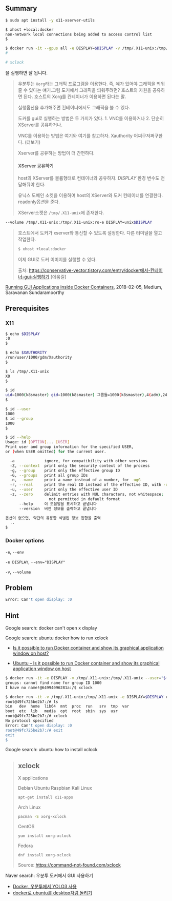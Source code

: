

## Summary

```bash
$ sudo apt install -y x11-xserver-utils
```



```bash
$ xhost +local:docker
non-network local connections being added to access control list
$
```

```bash
$ docker run -it --gpus all -e DISPLAY=$DISPLAY -v /tmp/.X11-unix:/tmp/.X11-unix:ro aimldl/darknet:gpu_cudnn_opencv_ver0.2 bash
#
```

```bash
# xclock
```

을 실행하면 잘 됩니다.





> 우분투는 `Xorg`라는 그래픽 프로그램을 이용한다. 즉, 얘가 있어야 그래픽을 띄워줄 수 있다는 얘기.그럼 도커에서 그래픽을 띄워주려면? 호스트의 자원을 공유하면 된다. 호스트의 Xorg를 컨테이너가 이용하면 된다는 말.
>
> 실행옵션을 추가해주면 컨테이너에서도 그래픽을 볼 수 있다.
>
>  도커를 gui로 실행하는 방법은 두 가지가 있다. 1. VNC를 이용하거나 2. 단순히 XServer를 공유하거나.
>
> VNC를 이용하는 방법은 여기와 여기를 참고하자. Xauthority 어쩌구저쩌구한다. (더보기)
>
> Xserver를 공유하는 방법이 더 간편하다.
>
> #### XServer 공유하기
>
> host의 XServer를 볼륨형태로 컨테이너와 공유하자. *DISPLAY* 환경 변수도 전달해줘야 한다.
>
> 유닉스 도메인 소켓을 이용하여 host의 XServer와 도커 컨테이너를 연결한다. readonly옵션을 준다.
>
> XServer소켓은 `/tmp/.X11-unix`에 존재한다.

```bash
--volume /tmp/.X11-unix:/tmp/.X11-unix:ro-e DISPLAY=unix$DISPLAY
```

>  호스트에서 도커가 xserver와 통신할 수 있도록 설정한다. 다른 터미널을 열고 작업한다.
>
> ```bash
> $ xhost +local:docker
> ```
>
> 이제 GUI로 도커 이미지를 실행할 수 있다.
>
> 출처: https://conservative-vector.tistory.com/entry/docker에서-컨테이너-gui-실행하기 [에움길]

[Running GUI Applications inside Docker Containers](https://medium.com/@SaravSun/running-gui-applications-inside-docker-containers-83d65c0db110), 2018-02-05, Medium, Saravanan Sundaramoorthy



## Prerequisites

### X11

```bash
$ echo $DISPLAY
:0
$
```

```bash
$ echo $XAUTHORITY
/run/user/1000/gdm/Xauthority
$
```

```bash
$ ls /tmp/.X11-unix
X0
$
```

```bash
$ id
uid=1000(k8smaster) gid=1000(k8smaster) 그룹들=1000(k8smaster),4(adm),24(cdrom),27(sudo),30(dip),46(plugdev),116(lpadmin),126(sambashare),129(docker)
$
```

```bash
$ id --user
1000
$ id --group
1000
$
```

```bash
$ id --help
Usage: id [OPTION]... [USER]
Print user and group information for the specified USER,
or (when USER omitted) for the current user.

  -a             ignore, for compatibility with other versions
  -Z, --context  print only the security context of the process
  -g, --group    print only the effective group ID
  -G, --groups   print all group IDs
  -n, --name     print a name instead of a number, for -ugG
  -r, --real     print the real ID instead of the effective ID, with -ugG
  -u, --user     print only the effective user ID
  -z, --zero     delimit entries with NUL characters, not whitespace;
                   not permitted in default format
      --help     이 도움말을 표시하고 끝냅니다
      --version  버전 정보를 출력하고 끝냅니다

옵션이 없으면, 약간의 유용한 식별된 정보 집합을 출력
  ..
$
```



### Docker options

`-e`, `--env`

`-e DISPLAY`, `--env="DISPLAY"`

`-v`, `--volume`

## Problem

```bash
Error: Can't open display: :0
```

## Hint

Google search: docker can't open x display

Google search: ubuntu docker how to run xclock

* [Is it possible to run Docker container and show its graphical application window on host?](https://askubuntu.com/questions/1161646/is-it-possible-to-run-docker-container-and-show-its-graphical-application-window)

* [Ubuntu – Is it possible to run Docker container and show its graphical application window on host](https://itectec.com/ubuntu/ubuntu-is-it-possible-to-run-docker-container-and-show-its-graphical-application-window-on-host/)



```bash
$ docker run -it -e DISPLAY -v /tmp/.X11-unix:/tmp/.X11-unix --user="$(id --user):$(id --group)" cuda_with_x11 bash
groups: cannot find name for group ID 1000
I have no name!@64994096281a:/$ xclock

```

```bash
$ docker run -it -v /tmp/.X11-unix:/tmp/.X11-unix -e DISPLAY=$DISPLAY cuda_with_x11 bash
root@49fc725be2b7:/# ls
bin   dev  home  lib64  mnt  proc  run   srv  tmp  var
boot  etc  lib   media  opt  root  sbin  sys  usr
root@49fc725be2b7:/# xclock
No protocol specified
Error: Can't open display: :0
root@49fc725be2b7:/# exit
exit
$
```

Google search: ubuntu how to install xclock

> ## xclock
>
> X applications
>
> Debian  Ubuntu  Raspbian  Kali Linux
>
> ```bash
> apt-get install x11-apps
> ```
>
>  Arch Linux
>
> ```bash
> pacman -S xorg-xclock
> ```
>
>  CentOS
>
> ```bash
> yum install xorg-xclock
> ```
>
>  Fedora
>
> ```bash
> dnf install xorg-xclock
> ```
>
> Source: https://command-not-found.com/xclock



Naver search: 우분투 도커에서 GUI 사용하기

* [Docker, 우분투에서 YOLO3 사용](https://blog.naver.com/tiled12/222028655760)
* [docker로 ubuntu를 desktop처럼 돌리기](https://lovemewithoutall.github.io/it/ubuntu-vnc-desktop/)
